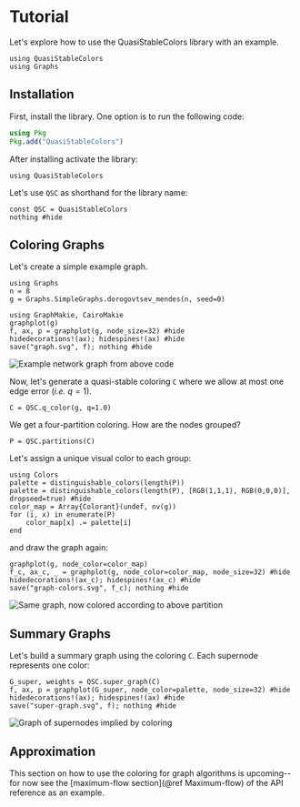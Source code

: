 # Tutorial

Let's explore how to use the QuasiStableColors library with an example.

```@setup libraries
using QuasiStableColors
using Graphs
```


## Installation
First, install the library. One option is to run the following code:
```julia
using Pkg
Pkg.add("QuasiStableColors")
```
After installing activate the library:
```@example coloring
using QuasiStableColors
```

Let's use `QSC` as shorthand for the library name:
```@example coloring
const QSC = QuasiStableColors
nothing #hide
```
## Coloring Graphs
Let's create a simple example graph.

```@example coloring
using Graphs
n = 8
g = Graphs.SimpleGraphs.dorogovtsev_mendes(n, seed=0)

using GraphMakie, CairoMakie
graphplot(g)
f, ax, p = graphplot(g, node_size=32) #hide
hidedecorations!(ax); hidespines!(ax) #hide
save("graph.svg", f); nothing #hide
```

![Example network graph from above code](graph.svg)

Now, let's generate a quasi-stable coloring `C` where we allow at most one edge error (*i.e.* $q=1$).
```@example coloring
C = QSC.q_color(g, q=1.0)
```

We get a four-partition coloring. How are the nodes grouped?
```@example coloring
P = QSC.partitions(C)
```
Let's assign a unique visual color to each group:
```@example coloring
using Colors
palette = distinguishable_colors(length(P))
palette = distinguishable_colors(length(P), [RGB(1,1,1), RGB(0,0,0)], dropseed=true) #hide
color_map = Array{Colorant}(undef, nv(g))
for (i, x) in enumerate(P)
    color_map[x] .= palette[i]
end 
```
and draw the graph again:
```@example coloring
graphplot(g, node_color=color_map)
f_c, ax_c, _ = graphplot(g, node_color=color_map, node_size=32) #hide
hidedecorations!(ax_c); hidespines!(ax_c) #hide
save("graph-colors.svg", f_c); nothing #hide
```

![Same graph, now colored according to above partition](graph-colors.svg)

## Summary Graphs
Let's build a summary graph using the coloring `C`. Each supernode represents one color:

```@example coloring
G_super, weights = QSC.super_graph(C)
f, ax, p = graphplot(G_super, node_color=palette, node_size=32) #hide
hidedecorations!(ax); hidespines!(ax) #hide
save("super-graph.svg", f); nothing #hide
```
![Graph of supernodes implied by coloring](super-graph.svg)

## Approximation
This section on how to use the coloring for graph algorithms is upcoming--for now see
the [maximum-flow section](@ref Maximum-flow) of the API reference as an example.
